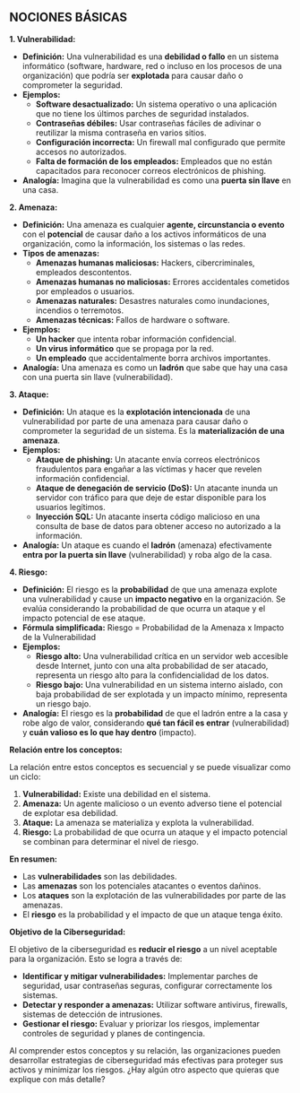 ##  NOCIONES BÁSICAS

**1. Vulnerabilidad:**

*   **Definición:** Una vulnerabilidad es una **debilidad o fallo** en un sistema informático (software, hardware, red o incluso en los procesos de una organización) que podría ser **explotada** para causar daño o comprometer la seguridad.
*   **Ejemplos:**
    *   **Software desactualizado:** Un sistema operativo o una aplicación que no tiene los últimos parches de seguridad instalados.
    *   **Contraseñas débiles:** Usar contraseñas fáciles de adivinar o reutilizar la misma contraseña en varios sitios.
    *   **Configuración incorrecta:** Un firewall mal configurado que permite accesos no autorizados.
    *   **Falta de formación de los empleados:** Empleados que no están capacitados para reconocer correos electrónicos de phishing.
*   **Analogía:** Imagina que la vulnerabilidad es como una **puerta sin llave** en una casa.

**2. Amenaza:**

*   **Definición:** Una amenaza es cualquier **agente, circunstancia o evento** con el **potencial** de causar daño a los activos informáticos de una organización, como la información, los sistemas o las redes.
*   **Tipos de amenazas:**
    *   **Amenazas humanas maliciosas:** Hackers, cibercriminales, empleados descontentos.
    *   **Amenazas humanas no maliciosas:** Errores accidentales cometidos por empleados o usuarios.
    *   **Amenazas naturales:** Desastres naturales como inundaciones, incendios o terremotos.
    *   **Amenazas técnicas:** Fallos de hardware o software.
*   **Ejemplos:**
    *   **Un hacker** que intenta robar información confidencial.
    *   **Un virus informático** que se propaga por la red.
    *   **Un empleado** que accidentalmente borra archivos importantes.
*   **Analogía:** Una amenaza es como un **ladrón** que sabe que hay una casa con una puerta sin llave (vulnerabilidad).

**3. Ataque:**

*   **Definición:** Un ataque es la **explotación intencionada** de una vulnerabilidad por parte de una amenaza para causar daño o comprometer la seguridad de un sistema. Es la **materialización de una amenaza**.
*   **Ejemplos:**
    *   **Ataque de phishing:** Un atacante envía correos electrónicos fraudulentos para engañar a las víctimas y hacer que revelen información confidencial.
    *   **Ataque de denegación de servicio (DoS):** Un atacante inunda un servidor con tráfico para que deje de estar disponible para los usuarios legítimos.
    *   **Inyección SQL:** Un atacante inserta código malicioso en una consulta de base de datos para obtener acceso no autorizado a la información.
*   **Analogía:** Un ataque es cuando el **ladrón** (amenaza) efectivamente **entra por la puerta sin llave** (vulnerabilidad) y roba algo de la casa.

**4. Riesgo:**

*   **Definición:** El riesgo es la **probabilidad** de que una amenaza explote una vulnerabilidad y cause un **impacto negativo** en la organización. Se evalúa considerando la probabilidad de que ocurra un ataque y el impacto potencial de ese ataque.
*   **Fórmula simplificada:** Riesgo = Probabilidad de la Amenaza x Impacto de la Vulnerabilidad
*   **Ejemplos:**
    *   **Riesgo alto:** Una vulnerabilidad crítica en un servidor web accesible desde Internet, junto con una alta probabilidad de ser atacado, representa un riesgo alto para la confidencialidad de los datos.
    *   **Riesgo bajo:** Una vulnerabilidad en un sistema interno aislado, con baja probabilidad de ser explotada y un impacto mínimo, representa un riesgo bajo.
*   **Analogía:** El riesgo es la **probabilidad** de que el ladrón entre a la casa y robe algo de valor, considerando **qué tan fácil es entrar** (vulnerabilidad) y **cuán valioso es lo que hay dentro** (impacto).

**Relación entre los conceptos:**

La relación entre estos conceptos es secuencial y se puede visualizar como un ciclo:

1. **Vulnerabilidad:** Existe una debilidad en el sistema.
2. **Amenaza:** Un agente malicioso o un evento adverso tiene el potencial de explotar esa debilidad.
3. **Ataque:** La amenaza se materializa y explota la vulnerabilidad.
4. **Riesgo:** La probabilidad de que ocurra un ataque y el impacto potencial se combinan para determinar el nivel de riesgo.

**En resumen:**

*   Las **vulnerabilidades** son las debilidades.
*   Las **amenazas** son los potenciales atacantes o eventos dañinos.
*   Los **ataques** son la explotación de las vulnerabilidades por parte de las amenazas.
*   El **riesgo** es la probabilidad y el impacto de que un ataque tenga éxito.

**Objetivo de la Ciberseguridad:**

El objetivo de la ciberseguridad es **reducir el riesgo** a un nivel aceptable para la organización. Esto se logra a través de:

*   **Identificar y mitigar vulnerabilidades:** Implementar parches de seguridad, usar contraseñas seguras, configurar correctamente los sistemas.
*   **Detectar y responder a amenazas:** Utilizar software antivirus, firewalls, sistemas de detección de intrusiones.
*   **Gestionar el riesgo:** Evaluar y priorizar los riesgos, implementar controles de seguridad y planes de contingencia.

Al comprender estos conceptos y su relación, las organizaciones pueden desarrollar estrategias de ciberseguridad más efectivas para proteger sus activos y minimizar los riesgos. ¿Hay algún otro aspecto que quieras que explique con más detalle?
